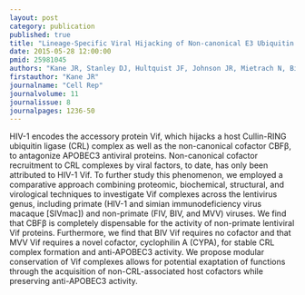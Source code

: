 ```yaml
---
layout: post
category: publication
published: true
title: "Lineage-Specific Viral Hijacking of Non-canonical E3 Ubiquitin Ligase Cofactors in the Evolution of Vif Anti-APOBEC3 Activity."
date: 2015-05-28 12:00:00
pmid: 25981045
authors: "Kane JR, Stanley DJ, Hultquist JF, Johnson JR, Mietrach N, Binning JM, Jónsson SR, Barelier S, Newton BW, Johnson TL, Franks-Skiba KE, Li M, Brown WL, Gunnarsson HI, Adalbjornsdóttir A, Fraser JS, Harris RS, Andrésdóttir V, Gross JD, Krogan NJ"
firstauthor: "Kane JR"
journalname: "Cell Rep"
journalvolume: 11
journalissue: 8
journalpages: 1236-50
---
```


HIV-1 encodes the accessory protein Vif, which hijacks a host Cullin-RING ubiquitin ligase (CRL) complex as well as the non-canonical cofactor CBFβ, to antagonize APOBEC3 antiviral proteins. Non-canonical cofactor recruitment to CRL complexes by viral factors, to date, has only been attributed to HIV-1 Vif. To further study this phenomenon, we employed a comparative approach combining proteomic, biochemical, structural, and virological techniques to investigate Vif complexes across the lentivirus genus, including primate (HIV-1 and simian immunodeficiency virus macaque [SIVmac]) and non-primate (FIV, BIV, and MVV) viruses. We find that CBFβ is completely dispensable for the activity of non-primate lentiviral Vif proteins. Furthermore, we find that BIV Vif requires no cofactor and that MVV Vif requires a novel cofactor, cyclophilin A (CYPA), for stable CRL complex formation and anti-APOBEC3 activity. We propose modular conservation of Vif complexes allows for potential exaptation of functions through the acquisition of non-CRL-associated host cofactors while preserving anti-APOBEC3 activity.

